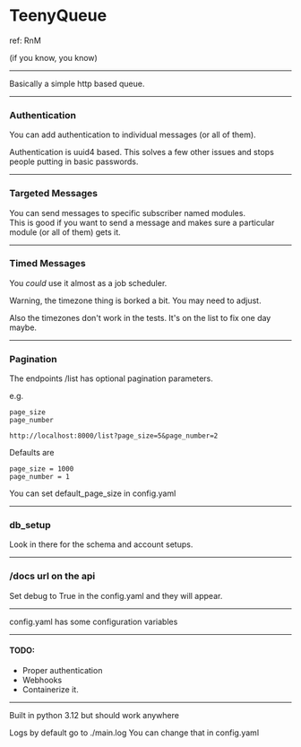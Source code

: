 # TeenyQueue

ref: RnM

(if you know, you know)

---

Basically a simple http based queue.

---

### Authentication

You can add authentication to individual messages (or all of them).

Authentication is uuid4 based.  This solves a few other issues and stops people putting in basic passwords.

---

### Targeted Messages

You can send messages to specific subscriber named modules.  
This is good if you want to send a message and makes sure a particular module (or all of them) gets it.

---

### Timed Messages

You *could* use it almost as a job scheduler.

Warning, the timezone thing is borked a bit.  You may need to adjust.

Also the timezones don't work in the tests.  It's on the list to fix one day maybe.

---

### Pagination

The endpoints /list has optional pagination parameters.

e.g.

    page_size
    page_number

    http://localhost:8000/list?page_size=5&page_number=2

Defaults are 

    page_size = 1000
    page_number = 1

You can set default_page_size in config.yaml

---

### db_setup

Look in there for the schema and account setups.

---

### /docs url on the api

Set debug to True in the config.yaml and they will appear.

---

config.yaml has some configuration variables

---

#### TODO:

- Proper authentication
- Webhooks
- Containerize it.

---

Built in python 3.12 but should work anywhere

Logs by default go to ./main.log  You can change that in config.yaml

